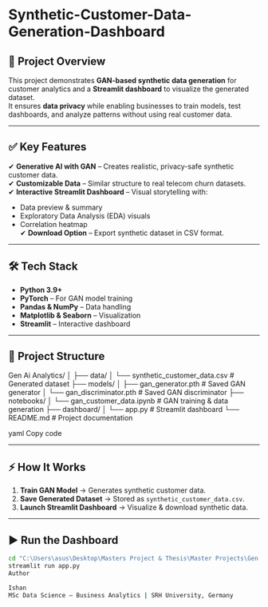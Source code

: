 # Synthetic-Customer-Data-Generation-Dashboard
## 📌 Project Overview
This project demonstrates **GAN-based synthetic data generation** for customer analytics and a **Streamlit dashboard** to visualize the generated dataset.  
It ensures **data privacy** while enabling businesses to train models, test dashboards, and analyze patterns without using real customer data.

---

## ✅ Key Features
✔ **Generative AI with GAN** – Creates realistic, privacy-safe synthetic customer data.  
✔ **Customizable Data** – Similar structure to real telecom churn datasets.  
✔ **Interactive Streamlit Dashboard** – Visual storytelling with:  
   - Data preview & summary  
   - Exploratory Data Analysis (EDA) visuals  
   - Correlation heatmap  
✔ **Download Option** – Export synthetic dataset in CSV format.  

---

## 🛠 Tech Stack
- **Python 3.9+**
- **PyTorch** – For GAN model training
- **Pandas & NumPy** – Data handling
- **Matplotlib & Seaborn** – Visualization
- **Streamlit** – Interactive dashboard

---

## 📂 Project Structure
Gen Ai Analytics/
│
├── data/
│ └── synthetic_customer_data.csv # Generated dataset
├── models/
│ ├── gan_generator.pth # Saved GAN generator
│ └── gan_discriminator.pth # Saved GAN discriminator
├── notebooks/
│ └── gan_customer_data.ipynb # GAN training & data generation
├── dashboard/
│ └── app.py # Streamlit dashboard
└── README.md # Project documentation

yaml
Copy code

---

## ⚡ How It Works
1. **Train GAN Model** → Generates synthetic customer data.
2. **Save Generated Dataset** → Stored as `synthetic_customer_data.csv`.
3. **Launch Streamlit Dashboard** → Visualize & download synthetic data.

---

## ▶ Run the Dashboard
```bash
cd "C:\Users\asus\Desktop\Masters Project & Thesis\Master Projects\Gen Ai Analytics\dashboard"
streamlit run app.py
Author

Ishan
MSc Data Science – Business Analytics | SRH University, Germany
